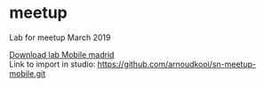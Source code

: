 # meetup
Lab for meetup March 2019

[Download lab Mobile madrid](https://github.com/arnoudkooi/meetup/blob/master/MeetUp%20-%20Mobile%20Lab%20v3.pdf)  
Link to import in studio: https://github.com/arnoudkooi/sn-meetup-mobile.git
